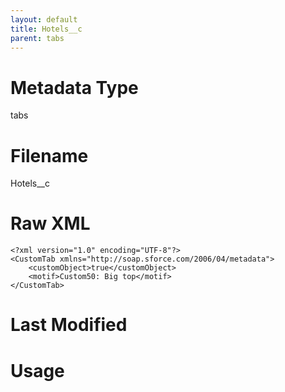 ```yaml
---
layout: default
title: Hotels__c
parent: tabs
---
```

# Metadata Type
tabs


# Filename 
Hotels__c


# Raw XML
```
<?xml version="1.0" encoding="UTF-8"?>
<CustomTab xmlns="http://soap.sforce.com/2006/04/metadata">
    <customObject>true</customObject>
    <motif>Custom50: Big top</motif>
</CustomTab>
```


# Last Modified


# Usage
